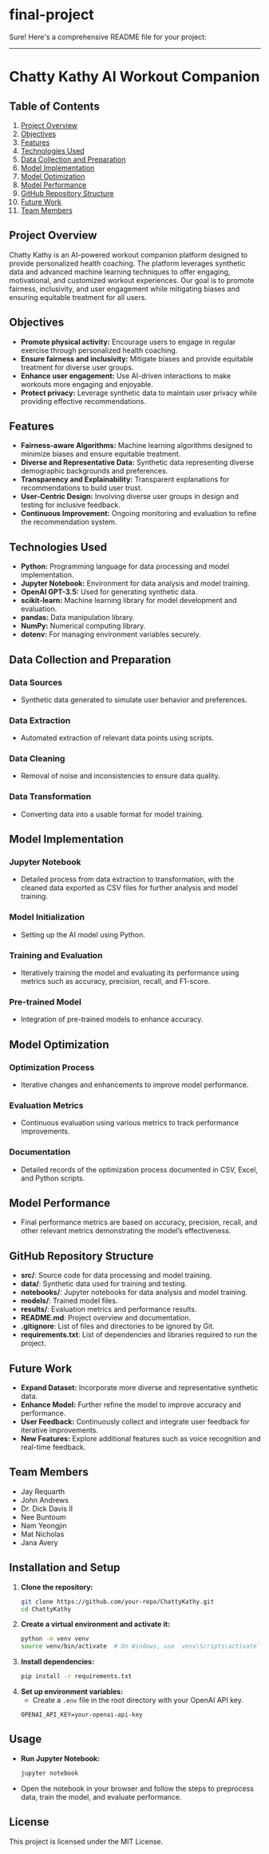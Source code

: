# final-project

Sure! Here's a comprehensive README file for your project:

---

# Chatty Kathy AI Workout Companion

## Table of Contents
1. [Project Overview](#project-overview)
2. [Objectives](#objectives)
3. [Features](#features)
4. [Technologies Used](#technologies-used)
5. [Data Collection and Preparation](#data-collection-and-preparation)
6. [Model Implementation](#model-implementation)
7. [Model Optimization](#model-optimization)
8. [Model Performance](#model-performance)
9. [GitHub Repository Structure](#github-repository-structure)
10. [Future Work](#future-work)
11. [Team Members](#team-members)

## Project Overview
Chatty Kathy is an AI-powered workout companion platform designed to provide personalized health coaching. The platform leverages synthetic data and advanced machine learning techniques to offer engaging, motivational, and customized workout experiences. Our goal is to promote fairness, inclusivity, and user engagement while mitigating biases and ensuring equitable treatment for all users.

## Objectives
- **Promote physical activity:** Encourage users to engage in regular exercise through personalized health coaching.
- **Ensure fairness and inclusivity:** Mitigate biases and provide equitable treatment for diverse user groups.
- **Enhance user engagement:** Use AI-driven interactions to make workouts more engaging and enjoyable.
- **Protect privacy:** Leverage synthetic data to maintain user privacy while providing effective recommendations.

## Features
- **Fairness-aware Algorithms:** Machine learning algorithms designed to minimize biases and ensure equitable treatment.
- **Diverse and Representative Data:** Synthetic data representing diverse demographic backgrounds and preferences.
- **Transparency and Explainability:** Transparent explanations for recommendations to build user trust.
- **User-Centric Design:** Involving diverse user groups in design and testing for inclusive feedback.
- **Continuous Improvement:** Ongoing monitoring and evaluation to refine the recommendation system.

## Technologies Used
- **Python:** Programming language for data processing and model implementation.
- **Jupyter Notebook:** Environment for data analysis and model training.
- **OpenAI GPT-3.5:** Used for generating synthetic data.
- **scikit-learn:** Machine learning library for model development and evaluation.
- **pandas:** Data manipulation library.
- **NumPy:** Numerical computing library.
- **dotenv:** For managing environment variables securely.

## Data Collection and Preparation
### Data Sources
- Synthetic data generated to simulate user behavior and preferences.
### Data Extraction
- Automated extraction of relevant data points using scripts.
### Data Cleaning
- Removal of noise and inconsistencies to ensure data quality.
### Data Transformation
- Converting data into a usable format for model training.

## Model Implementation
### Jupyter Notebook
- Detailed process from data extraction to transformation, with the cleaned data exported as CSV files for further analysis and model training.
### Model Initialization
- Setting up the AI model using Python.
### Training and Evaluation
- Iteratively training the model and evaluating its performance using metrics such as accuracy, precision, recall, and F1-score.
### Pre-trained Model
- Integration of pre-trained models to enhance accuracy.

## Model Optimization
### Optimization Process
- Iterative changes and enhancements to improve model performance.
### Evaluation Metrics
- Continuous evaluation using various metrics to track performance improvements.
### Documentation
- Detailed records of the optimization process documented in CSV, Excel, and Python scripts.

## Model Performance
- Final performance metrics are based on accuracy, precision, recall, and other relevant metrics demonstrating the model’s effectiveness.

## GitHub Repository Structure
- **src/**: Source code for data processing and model training.
- **data/**: Synthetic data used for training and testing.
- **notebooks/**: Jupyter notebooks for data analysis and model training.
- **models/**: Trained model files.
- **results/**: Evaluation metrics and performance results.
- **README.md**: Project overview and documentation.
- **.gitignore**: List of files and directories to be ignored by Git.
- **requirements.txt**: List of dependencies and libraries required to run the project.

## Future Work
- **Expand Dataset:** Incorporate more diverse and representative synthetic data.
- **Enhance Model:** Further refine the model to improve accuracy and performance.
- **User Feedback:** Continuously collect and integrate user feedback for iterative improvements.
- **New Features:** Explore additional features such as voice recognition and real-time feedback.

## Team Members
- Jay Requarth
- John Andrews
- Dr. Dick Davis II
- Nee Buntoum
- Nam Yeongjin
- Mat Nicholas
- Jana Avery

## Installation and Setup
1. **Clone the repository:**
   ```sh
   git clone https://github.com/your-repo/ChattyKathy.git
   cd ChattyKathy
   ```
2. **Create a virtual environment and activate it:**
   ```sh
   python -m venv venv
   source venv/bin/activate  # On Windows, use `venv\Scripts\activate`
   ```
3. **Install dependencies:**
   ```sh
   pip install -r requirements.txt
   ```
4. **Set up environment variables:**
   - Create a `.env` file in the root directory with your OpenAI API key.
   ```env
   OPENAI_API_KEY=your-openai-api-key
   ```

## Usage
- **Run Jupyter Notebook:**
   ```sh
   jupyter notebook
   ```
- Open the notebook in your browser and follow the steps to preprocess data, train the model, and evaluate performance.

## License
This project is licensed under the MIT License.

